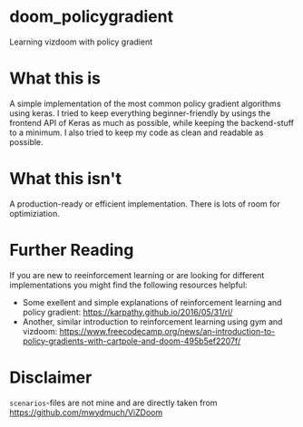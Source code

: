 # doom_policygradient
Learning vizdoom with policy gradient

# What this is

A simple implementation of the most common policy gradient algorithms using keras. I tried to keep everything beginner-friendly by usings the frontend API of Keras as much as possible, while keeping the backend-stuff to a minimum. I also tried to keep my code as clean and readable as possible.

# What this isn't

A production-ready or efficient implementation. There is lots of room for optimiziation.

# Further Reading

If you are new to reeinforcement learning or are looking for different implementations you might find the following resources helpful:

* Some exellent and simple explanations of reinforcement learning and policy gradient: https://karpathy.github.io/2016/05/31/rl/
* Another, similar introduction to reinforcement learning using gym and vizdoom: https://www.freecodecamp.org/news/an-introduction-to-policy-gradients-with-cartpole-and-doom-495b5ef2207f/

# Disclaimer

`scenarios`-files are not mine and are directly taken from https://github.com/mwydmuch/ViZDoom 